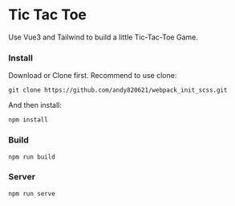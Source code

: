 # Tic Tac Toe

Use Vue3 and Tailwind to build a little Tic-Tac-Toe Game.

### Install

Download or Clone first. Recommend to use clone:

```shell
git clone https://github.com/andy820621/webpack_init_scss.git
```

And then install:

```shell
npm install
```

### Build

```shell
npm run build
```

### Server

```shell
npm run serve
```
